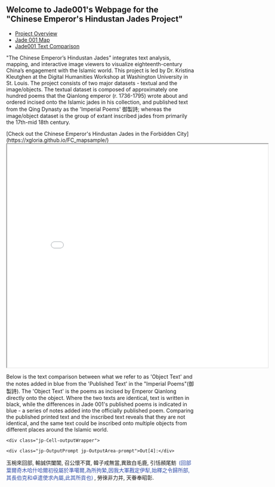 ## Welcome to Jade001's Webpage for the "Chinese Emperor's Hindustan Jades Project" ##
<html lang="en">
<head>
  <meta charset="utf-8">
  <meta name="viewport" content="width=device-width, initial-scale=4">
  <title>jQuery UI Tabs - Default functionality</title>
  <link rel="stylesheet" href="//code.jquery.com/ui/1.12.1/themes/base/jquery-ui.css">
  <link rel="stylesheet" href="/resources/demos/style.css">
  <script src="https://code.jquery.com/jquery-1.12.4.js"></script>
  <script src="https://code.jquery.com/ui/1.12.1/jquery-ui.js"></script>
  <script>
  $( function() {
    $( "#tabs" ).tabs();
  } );
  </script>
</head>
<body>
 
<div id="tabs">
  <ul>
    <li><a href="#tabs-1">Project Overview</a></li>
    <li><a href="#tabs-2">Jade 001 Map</a></li>
    <li><a href="#tabs-3">Jade001 Text Comparison</a></li>
  </ul>
  <div id="tabs-1">
    <p> "The Chinese Emperor’s Hindustan Jades” integrates text analysis, mapping, and interactive image viewers to visualize eighteenth-century China’s engagement with the Islamic world. This project is led by Dr. Kristina Kleutghen at the Digital Humanities Workshop at Washington University in St. Louis. The project consists of two major datasets - textual and the image/objects. The textual dataset is composed of approximately one hundred poems that the Qianlong emperor (r. 1736-1795) wrote about and ordered incised onto the Islamic jades in his collection, and published text from the Qing Dynasty as the 'Imperial Poems' 御製詩; whereas the image/object dataset is the group of extant inscribed jades from primarily the 17th-mid 18th century.</p>
  </div>
  <div id="tabs-2">
    <p>[Check out the Chinese Emperor's Hindustan Jades in the Forbidden City](https://xgloria.github.io/FC_mapsample/)

<iframe src="Jade001_SampleMap.html" height="600" width="700"></iframe>
</p>
  </div>
  <div id="tabs-3">
    <p>Below is the text comparison between what we refer to as 'Object Text' and the notes added in blue from the 'Published Text' in the "Imperial Poems"(御製詩). The 'Object Text' is the poems as incised by Emperor Qianlong directly onto the object. Where the two texts are identical, text is written in black, while the differences in Jade 001's published poems is indicated in blue - a series of notes added into the officially published poem. Comparing the published printed text and the inscribed text reveals that they are not identical, and the same text could be inscribed onto multiple objects from different places around the Islamic world.
      
    <div class="jp-Cell-outputWrapper">

<div class="jp-OutputArea jp-Cell-outputArea">

<div class="jp-OutputArea-child">

    
    <div class="jp-OutputPrompt jp-OutputArea-prompt">Out[4]:</div>

<div class="jp-RenderedHTMLCommon jp-RenderedMarkdown jp-OutputArea-output jp-OutputArea-executeResult" data-mime-type="text/markdown">
    <p><style>                           
    span.delete {color: #32a852; 
                 background-color: lavender;
                 font-size: 150%; 
                 margin: 0 3px; 
                 border: 1px solid #808080; 
                 line-height: 1.5;
                 padding: 2px;}
    span.insert {color: #e02427;
                 background-color: lavender;
                 font-size: 150%; 
                 margin: 0 3px; 
                 border: 1px solid #808080; 
                 line-height: 1.5;
                 padding: 2px;}
    span.parenthesis {color: #324ea8;
                    font-size: 100%;
                    margin: 0 3px;}
    </style>玉椀來回部, 輸誠供闔閶, 召公懷不寶, 韓子戒無當,異致白毛鹿, 引恬頳尾魴 <span class="parenthesis">(回部葉爾奇木哈什哈爾初役屬於準噶爾,為所拘縶,因我大軍戡定伊犁,始釋之令歸所部,其長伯克和卓遣使求內屬,此其所貢也)</span>, 勞徠非力并, 天眷奉昭彰.</p>

</div>

</div>

</div>

</div>
    </p>
  </div>
</div>
 
 
</body>
</html>
